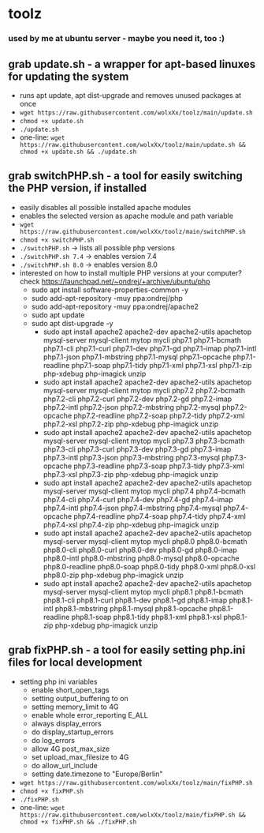 # toolz
### used by me at ubuntu server - maybe you need it, too :) 

## grab update.sh - a wrapper for apt-based linuxes for updating the system
- runs apt update, apt dist-upgrade and removes unused packages at once
- `wget https://raw.githubusercontent.com/wolxXx/toolz/main/update.sh`
- `chmod +x update.sh`
- `./update.sh`
- one-line: `wget https://raw.githubusercontent.com/wolxXx/toolz/main/update.sh && chmod +x update.sh && ./update.sh`

## grab switchPHP.sh - a tool for easily switching the PHP version, if installed
- easily disables all possible installed apache modules
- enables the selected version as apache module and path variable
- `wget https://raw.githubusercontent.com/wolxXx/toolz/main/switchPHP.sh`
- `chmod +x switchPHP.sh`
- `./switchPHP.sh` -> lists all possible php versions
- `./switchPHP.sh 7.4` -> enables version 7.4
- `./switchPHP.sh 8.0` -> enables version 8.0
- interested on how to install multiple PHP versions at your computer? check https://launchpad.net/~ondrej/+archive/ubuntu/php 
  - sudo apt install software-properties-common -y
  - sudo add-apt-repository -muy ppa:ondrej/php
  - sudo add-apt-repository -muy ppa:ondrej/apache2
  - sudo apt update
  - sudo apt dist-upgrade -y
    - sudo apt install apache2 apache2-dev apache2-utils apachetop mysql-server mysql-client mytop mycli php7.1 php7.1-bcmath php7.1-cli php7.1-curl php7.1-dev php7.1-gd php7.1-imap php7.1-intl php7.1-json php7.1-mbstring php7.1-mysql php7.1-opcache php7.1-readline php7.1-soap php7.1-tidy php7.1-xml php7.1-xsl php7.1-zip php-xdebug php-imagick unzip
    - sudo apt install apache2 apache2-dev apache2-utils apachetop mysql-server mysql-client mytop mycli php7.2 php7.2-bcmath php7.2-cli php7.2-curl php7.2-dev php7.2-gd php7.2-imap php7.2-intl php7.2-json php7.2-mbstring php7.2-mysql php7.2-opcache php7.2-readline php7.2-soap php7.2-tidy php7.2-xml php7.2-xsl php7.2-zip php-xdebug php-imagick unzip
    - sudo apt install apache2 apache2-dev apache2-utils apachetop mysql-server mysql-client mytop mycli php7.3 php7.3-bcmath php7.3-cli php7.3-curl php7.3-dev php7.3-gd php7.3-imap php7.3-intl php7.3-json php7.3-mbstring php7.3-mysql php7.3-opcache php7.3-readline php7.3-soap php7.3-tidy php7.3-xml php7.3-xsl php7.3-zip php-xdebug php-imagick unzip
    - sudo apt install apache2 apache2-dev apache2-utils apachetop mysql-server mysql-client mytop mycli php7.4 php7.4-bcmath php7.4-cli php7.4-curl php7.4-dev php7.4-gd php7.4-imap php7.4-intl php7.4-json php7.4-mbstring php7.4-mysql php7.4-opcache php7.4-readline php7.4-soap php7.4-tidy php7.4-xml php7.4-xsl php7.4-zip php-xdebug php-imagick unzip
    - sudo apt install apache2 apache2-dev apache2-utils apachetop mysql-server mysql-client mytop mycli php8.0 php8.0-bcmath php8.0-cli php8.0-curl php8.0-dev php8.0-gd php8.0-imap php8.0-intl php8.0-mbstring php8.0-mysql php8.0-opcache php8.0-readline php8.0-soap php8.0-tidy php8.0-xml php8.0-xsl php8.0-zip php-xdebug php-imagick unzip
    - sudo apt install apache2 apache2-dev apache2-utils apachetop mysql-server mysql-client mytop mycli php8.1 php8.1-bcmath php8.1-cli php8.1-curl php8.1-dev php8.1-gd php8.1-imap php8.1-intl php8.1-mbstring php8.1-mysql php8.1-opcache php8.1-readline php8.1-soap php8.1-tidy php8.1-xml php8.1-xsl php8.1-zip php-xdebug php-imagick unzip


## grab fixPHP.sh - a tool for easily setting php.ini files for local development
- setting php ini variables
  - enable short_open_tags
  - setting output_buffering to on 
  - setting memory_limit to 4G
  - enable whole error_reporting E_ALL
  - always display_errors
  - do display_startup_errors
  - do log_errors
  - allow 4G post_max_size
  - set upload_max_filesize to 4G
  - do allow_url_include
  - setting date.timezone to "Europe/Berlin"
- `wget https://raw.githubusercontent.com/wolxXx/toolz/main/fixPHP.sh`
- `chmod +x fixPHP.sh`
- `./fixPHP.sh`
- one-line: `wget https://raw.githubusercontent.com/wolxXx/toolz/main/fixPHP.sh && chmod +x fixPHP.sh && ./fixPHP.sh`
